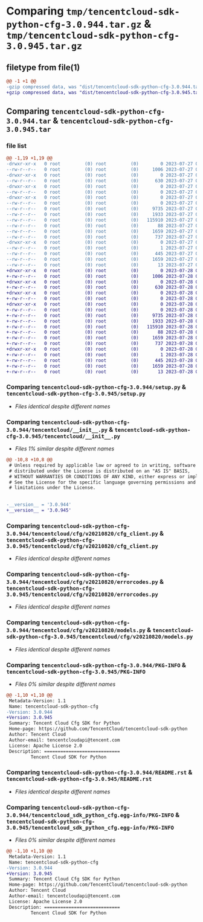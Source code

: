 # Comparing `tmp/tencentcloud-sdk-python-cfg-3.0.944.tar.gz` & `tmp/tencentcloud-sdk-python-cfg-3.0.945.tar.gz`

## filetype from file(1)

```diff
@@ -1 +1 @@
-gzip compressed data, was "dist/tencentcloud-sdk-python-cfg-3.0.944.tar", last modified: Thu Jul 27 02:11:21 2023, max compression
+gzip compressed data, was "dist/tencentcloud-sdk-python-cfg-3.0.945.tar", last modified: Fri Jul 28 00:23:45 2023, max compression
```

## Comparing `tencentcloud-sdk-python-cfg-3.0.944.tar` & `tencentcloud-sdk-python-cfg-3.0.945.tar`

### file list

```diff
@@ -1,19 +1,19 @@
-drwxr-xr-x   0 root         (0) root         (0)        0 2023-07-27 02:11:21.000000 tencentcloud-sdk-python-cfg-3.0.944/
--rw-r--r--   0 root         (0) root         (0)     1006 2023-07-27 02:11:21.000000 tencentcloud-sdk-python-cfg-3.0.944/setup.py
-drwxr-xr-x   0 root         (0) root         (0)        0 2023-07-27 02:11:21.000000 tencentcloud-sdk-python-cfg-3.0.944/tencentcloud/
--rw-r--r--   0 root         (0) root         (0)      630 2023-07-27 02:11:21.000000 tencentcloud-sdk-python-cfg-3.0.944/tencentcloud/__init__.py
-drwxr-xr-x   0 root         (0) root         (0)        0 2023-07-27 02:11:21.000000 tencentcloud-sdk-python-cfg-3.0.944/tencentcloud/cfg/
--rw-r--r--   0 root         (0) root         (0)        0 2023-07-27 02:11:21.000000 tencentcloud-sdk-python-cfg-3.0.944/tencentcloud/cfg/__init__.py
-drwxr-xr-x   0 root         (0) root         (0)        0 2023-07-27 02:11:21.000000 tencentcloud-sdk-python-cfg-3.0.944/tencentcloud/cfg/v20210820/
--rw-r--r--   0 root         (0) root         (0)        0 2023-07-27 02:11:21.000000 tencentcloud-sdk-python-cfg-3.0.944/tencentcloud/cfg/v20210820/__init__.py
--rw-r--r--   0 root         (0) root         (0)     9735 2023-07-27 02:11:21.000000 tencentcloud-sdk-python-cfg-3.0.944/tencentcloud/cfg/v20210820/cfg_client.py
--rw-r--r--   0 root         (0) root         (0)     1933 2023-07-27 02:11:21.000000 tencentcloud-sdk-python-cfg-3.0.944/tencentcloud/cfg/v20210820/errorcodes.py
--rw-r--r--   0 root         (0) root         (0)   115910 2023-07-27 02:11:21.000000 tencentcloud-sdk-python-cfg-3.0.944/tencentcloud/cfg/v20210820/models.py
--rw-r--r--   0 root         (0) root         (0)       88 2023-07-27 02:11:21.000000 tencentcloud-sdk-python-cfg-3.0.944/setup.cfg
--rw-r--r--   0 root         (0) root         (0)     1659 2023-07-27 02:11:21.000000 tencentcloud-sdk-python-cfg-3.0.944/PKG-INFO
--rw-r--r--   0 root         (0) root         (0)      737 2023-07-27 02:11:21.000000 tencentcloud-sdk-python-cfg-3.0.944/README.rst
-drwxr-xr-x   0 root         (0) root         (0)        0 2023-07-27 02:11:21.000000 tencentcloud-sdk-python-cfg-3.0.944/tencentcloud_sdk_python_cfg.egg-info/
--rw-r--r--   0 root         (0) root         (0)        1 2023-07-27 02:11:21.000000 tencentcloud-sdk-python-cfg-3.0.944/tencentcloud_sdk_python_cfg.egg-info/dependency_links.txt
--rw-r--r--   0 root         (0) root         (0)      445 2023-07-27 02:11:21.000000 tencentcloud-sdk-python-cfg-3.0.944/tencentcloud_sdk_python_cfg.egg-info/SOURCES.txt
--rw-r--r--   0 root         (0) root         (0)     1659 2023-07-27 02:11:21.000000 tencentcloud-sdk-python-cfg-3.0.944/tencentcloud_sdk_python_cfg.egg-info/PKG-INFO
--rw-r--r--   0 root         (0) root         (0)       13 2023-07-27 02:11:21.000000 tencentcloud-sdk-python-cfg-3.0.944/tencentcloud_sdk_python_cfg.egg-info/top_level.txt
+drwxr-xr-x   0 root         (0) root         (0)        0 2023-07-28 00:23:45.000000 tencentcloud-sdk-python-cfg-3.0.945/
+-rw-r--r--   0 root         (0) root         (0)     1006 2023-07-28 00:23:45.000000 tencentcloud-sdk-python-cfg-3.0.945/setup.py
+drwxr-xr-x   0 root         (0) root         (0)        0 2023-07-28 00:23:45.000000 tencentcloud-sdk-python-cfg-3.0.945/tencentcloud/
+-rw-r--r--   0 root         (0) root         (0)      630 2023-07-28 00:23:45.000000 tencentcloud-sdk-python-cfg-3.0.945/tencentcloud/__init__.py
+drwxr-xr-x   0 root         (0) root         (0)        0 2023-07-28 00:23:45.000000 tencentcloud-sdk-python-cfg-3.0.945/tencentcloud/cfg/
+-rw-r--r--   0 root         (0) root         (0)        0 2023-07-28 00:23:45.000000 tencentcloud-sdk-python-cfg-3.0.945/tencentcloud/cfg/__init__.py
+drwxr-xr-x   0 root         (0) root         (0)        0 2023-07-28 00:23:45.000000 tencentcloud-sdk-python-cfg-3.0.945/tencentcloud/cfg/v20210820/
+-rw-r--r--   0 root         (0) root         (0)        0 2023-07-28 00:23:45.000000 tencentcloud-sdk-python-cfg-3.0.945/tencentcloud/cfg/v20210820/__init__.py
+-rw-r--r--   0 root         (0) root         (0)     9735 2023-07-28 00:23:45.000000 tencentcloud-sdk-python-cfg-3.0.945/tencentcloud/cfg/v20210820/cfg_client.py
+-rw-r--r--   0 root         (0) root         (0)     1933 2023-07-28 00:23:45.000000 tencentcloud-sdk-python-cfg-3.0.945/tencentcloud/cfg/v20210820/errorcodes.py
+-rw-r--r--   0 root         (0) root         (0)   115910 2023-07-28 00:23:45.000000 tencentcloud-sdk-python-cfg-3.0.945/tencentcloud/cfg/v20210820/models.py
+-rw-r--r--   0 root         (0) root         (0)       88 2023-07-28 00:23:45.000000 tencentcloud-sdk-python-cfg-3.0.945/setup.cfg
+-rw-r--r--   0 root         (0) root         (0)     1659 2023-07-28 00:23:45.000000 tencentcloud-sdk-python-cfg-3.0.945/PKG-INFO
+-rw-r--r--   0 root         (0) root         (0)      737 2023-07-28 00:23:45.000000 tencentcloud-sdk-python-cfg-3.0.945/README.rst
+drwxr-xr-x   0 root         (0) root         (0)        0 2023-07-28 00:23:45.000000 tencentcloud-sdk-python-cfg-3.0.945/tencentcloud_sdk_python_cfg.egg-info/
+-rw-r--r--   0 root         (0) root         (0)        1 2023-07-28 00:23:45.000000 tencentcloud-sdk-python-cfg-3.0.945/tencentcloud_sdk_python_cfg.egg-info/dependency_links.txt
+-rw-r--r--   0 root         (0) root         (0)      445 2023-07-28 00:23:45.000000 tencentcloud-sdk-python-cfg-3.0.945/tencentcloud_sdk_python_cfg.egg-info/SOURCES.txt
+-rw-r--r--   0 root         (0) root         (0)     1659 2023-07-28 00:23:45.000000 tencentcloud-sdk-python-cfg-3.0.945/tencentcloud_sdk_python_cfg.egg-info/PKG-INFO
+-rw-r--r--   0 root         (0) root         (0)       13 2023-07-28 00:23:45.000000 tencentcloud-sdk-python-cfg-3.0.945/tencentcloud_sdk_python_cfg.egg-info/top_level.txt
```

### Comparing `tencentcloud-sdk-python-cfg-3.0.944/setup.py` & `tencentcloud-sdk-python-cfg-3.0.945/setup.py`

 * *Files identical despite different names*

### Comparing `tencentcloud-sdk-python-cfg-3.0.944/tencentcloud/__init__.py` & `tencentcloud-sdk-python-cfg-3.0.945/tencentcloud/__init__.py`

 * *Files 1% similar despite different names*

```diff
@@ -10,8 +10,8 @@
 # Unless required by applicable law or agreed to in writing, software
 # distributed under the License is distributed on an "AS IS" BASIS,
 # WITHOUT WARRANTIES OR CONDITIONS OF ANY KIND, either express or implied.
 # See the License for the specific language governing permissions and
 # limitations under the License.
 
 
-__version__ = '3.0.944'
+__version__ = '3.0.945'
```

### Comparing `tencentcloud-sdk-python-cfg-3.0.944/tencentcloud/cfg/v20210820/cfg_client.py` & `tencentcloud-sdk-python-cfg-3.0.945/tencentcloud/cfg/v20210820/cfg_client.py`

 * *Files identical despite different names*

### Comparing `tencentcloud-sdk-python-cfg-3.0.944/tencentcloud/cfg/v20210820/errorcodes.py` & `tencentcloud-sdk-python-cfg-3.0.945/tencentcloud/cfg/v20210820/errorcodes.py`

 * *Files identical despite different names*

### Comparing `tencentcloud-sdk-python-cfg-3.0.944/tencentcloud/cfg/v20210820/models.py` & `tencentcloud-sdk-python-cfg-3.0.945/tencentcloud/cfg/v20210820/models.py`

 * *Files identical despite different names*

### Comparing `tencentcloud-sdk-python-cfg-3.0.944/PKG-INFO` & `tencentcloud-sdk-python-cfg-3.0.945/PKG-INFO`

 * *Files 0% similar despite different names*

```diff
@@ -1,10 +1,10 @@
 Metadata-Version: 1.1
 Name: tencentcloud-sdk-python-cfg
-Version: 3.0.944
+Version: 3.0.945
 Summary: Tencent Cloud Cfg SDK for Python
 Home-page: https://github.com/TencentCloud/tencentcloud-sdk-python
 Author: Tencent Cloud
 Author-email: tencentcloudapi@tencent.com
 License: Apache License 2.0
 Description: ============================
         Tencent Cloud SDK for Python
```

### Comparing `tencentcloud-sdk-python-cfg-3.0.944/README.rst` & `tencentcloud-sdk-python-cfg-3.0.945/README.rst`

 * *Files identical despite different names*

### Comparing `tencentcloud-sdk-python-cfg-3.0.944/tencentcloud_sdk_python_cfg.egg-info/PKG-INFO` & `tencentcloud-sdk-python-cfg-3.0.945/tencentcloud_sdk_python_cfg.egg-info/PKG-INFO`

 * *Files 0% similar despite different names*

```diff
@@ -1,10 +1,10 @@
 Metadata-Version: 1.1
 Name: tencentcloud-sdk-python-cfg
-Version: 3.0.944
+Version: 3.0.945
 Summary: Tencent Cloud Cfg SDK for Python
 Home-page: https://github.com/TencentCloud/tencentcloud-sdk-python
 Author: Tencent Cloud
 Author-email: tencentcloudapi@tencent.com
 License: Apache License 2.0
 Description: ============================
         Tencent Cloud SDK for Python
```

